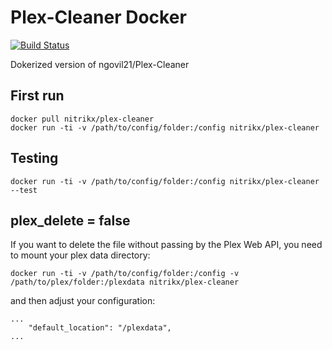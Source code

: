 # Plex-Cleaner Docker

[![Build Status](https://travis-ci.org/NitriKx/docker-Plex-Cleaner.svg?branch=master)](https://travis-ci.org/NitriKx/docker-Plex-Cleaner)

Dokerized version of ngovil21/Plex-Cleaner

## First run 

```
docker pull nitrikx/plex-cleaner
docker run -ti -v /path/to/config/folder:/config nitrikx/plex-cleaner
```

## Testing 

```
docker run -ti -v /path/to/config/folder:/config nitrikx/plex-cleaner --test
```

## plex_delete = false

If you want to delete the file without passing by the Plex Web API, you need to mount your plex data directory:

```
docker run -ti -v /path/to/config/folder:/config -v /path/to/plex/folder:/plexdata nitrikx/plex-cleaner
```

and then adjust your configuration:

```
...
    "default_location": "/plexdata",
...